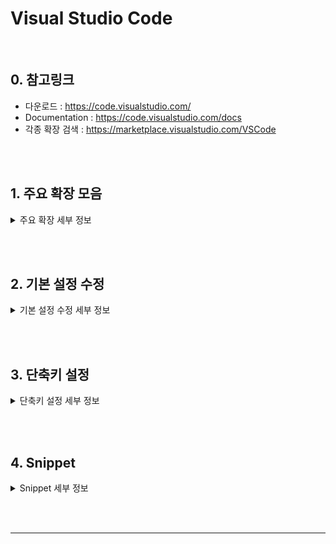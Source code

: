 # Visual Studio Code

<br>

## 0. 참고링크
* 다운로드 : https://code.visualstudio.com/
* Documentation : https://code.visualstudio.com/docs
* 각종 확장 검색 : https://marketplace.visualstudio.com/VSCode




<br><br>



## 1. 주요 확장 모음



<details>

<summary>주요 확장 세부 정보</summary>



### 1-1. View In Browser
* 브라우저 보기 : `Ctrl` + `F1`
* 브라우저 셋팅 : 파일 > 기본 설정 > 설정
  ```json
  {
    "view-in-browser.customBrowser": "firefox"
  }

  // 브라우저 : firefox, chrome, iexplore, Safari
  // mozilla 인식되지 않고 firefox 로 인식됨
  ```
  cf) Firefox 로 파일을 열 때는 `mozilla` 또는 `firefox`로 값을 넣어줄 것


<br>



### 1-2. ESLint

* 문법 오류 감지

<br>




### 1-3. Guides
* Tab 세로 가이드 라인

<br>




### 1-4. Sass
* Sass 구문강조, 자동완성 및 기본 스니펫 제공


* Snippets
  * `var` : declare a new variable
  * `mixin` : declare a new mixin
  * `if` : base for an @if statement
  * `for` : base for a @for loop
  * `each` : base for a @each loop
  * `while` : base for a @while loop




<br>

### 1-5. vetur

* Vue.js  구문 강조
* `.vue` 파일이 아닐 경우, 기본적으로 구문 강조 적용 안됨




#### ◎ 구문 강조 설정 방법

1. 우측 하단의 `언어모드 선택` 클릭 
2. 명령창에 `vue` 입력
3. `HTML` 파일일 경우 `Vue-html` 선택
   * 언어모드가 `HTML` 에서 `Vue-html` 로 변경된다.
4. 그 외의 파일에서 구문 강조를 확인 하려면 언어 모드를  `Vue` 를 선택한다.



<br>

### 1-6. Path Intellisense

- 파일 경로 및 파일명 자동완성 기능



<br>

### 1-7. Align

- 텍스트 정렬 및 다중 커서 정렬


- `ctrl` + `alt` + `a`



<br>



### 1-8. Document This

* JSDoc 을 위한 주석문 생성
* _"Document This"_ is a Visual Studio Code extension that automatically generates detailed _**JSDoc comments**_ for both TypeScript and JavaScript files.
* 설명 : https://marketplace.visualstudio.com/items?itemName=joelday.docthis




#### 1-8-1. Tags

Supports JSDoc and Closure Compiler tags :

> @class, @description, @enum, @export, @function, @implements, @interface, @param, @private, @returns, @static, @template, @type and @memberOf.



#### 1-8-2. Document This

`Ctrl` + `Alt` + `D` + `D`

> Generates documentation for whatever the caret is on or inside of.




#### 1-8-3. Document Everything
`Ctrl` + `Alt` + `D` + `E`
> Generates documentation for all symbols that are supported by the extension.



#### <s>1-8-4. Document Everything Visible</s>

`Ctrl` + `Alt` + `D` + `V`

> Generates documentation for exported, public and protected symbols in the document.



<br>



### 1-9. Color Picker

- [3. 단축키 설정](#3-단축키-설정) 에서 단축키 변경
  - 변경 전 : Alt + C  P
  - 변경 후 :  `Alt` + `C` + `P`

<br>





### 1-10. TabSpacer

| 단축키                    | 기능 설명             |
| ---------------------- | ----------------- |
| `Ctrl` + `Shift` + `S` | 공백을 탭으로 변경        |
| `Ctrl` + `Shift` + `T` | 탭을 공백으로 변경        |
| `Ctrl` + `Shift` + `Z` | 탭모양 - 탭/공백 토글로 지정 |



<br>

### 1-11. Insert Date String

* 현재 날짜(및 시간)를 자동으로 표시
* 기본 단축키 : `ctrl` + `shift` + `i` 


* [2. 기본 설정 수정](#2-기본-설정-수정) 에서 기본 날짜형식 변경
  * 변경 전 : `YYYY-MM-DD hh:mm:ss`
  * 변경 후 : `YYYY-MM-DD` 
* 날짜 형식변경 및 날짜입력 : `ctrl` + `shift` + `alt` + `i`  입력 후, 명령창에서 형식 변경




<br>



### 1-12. vscode-icons

* VS Code Icons theme
* 탐색기 및 탭의 아이콘 변경



<br>

### 1-13. Autoprefixer 

* CSS 벤더 프리픽스를 자동으로 붙여주는 플러그인
* 참고 URL
  * https://github.com/postcss/autoprefixer 
  * https://twitter.com/autoprefixer



</details>

<br><br>



## 2. 기본 설정 수정

<details>

<summary>기본 설정 수정 세부 정보</summary>



### 2-1. 기본 설정 확인 

1. 파일 > 기본 설정 > 설정
2. `setting.json` 
   * 좌측 : 기본 설정 (변경 안됨)
   * 우측
     *  `사용자 설정` : 언어 식별자 집합에 대해 재정의할 설정을 구성합니다.
     *  `작업 영역 설정` : 설정을 이 파일에 넣어서 기본 설정과 사용자 설정을 덮어씁니다.
3. 각자 스타일로 셋팅
   * `기본 설정`에서 설정값 가져오기
     * ​원하는 설정에 마우스 오버시 보이는 `연필 아이콘` :pencil2:  클릭
     * 변경하고 싶은 설정값 클릭
     * 우측의 사용자 설정에 자동으로 수정된 설정값이 추가된다.
   * `사용자 설정` 에 직접 입력

<br>



### 2-2. 사용자 설정에 추가한 코드

```json
{
  "[]": {},

  "editor.tabSize": 2,
  "editor.lineHeight": 20,
  "window.zoomLevel": 1,
  "files.trimTrailingWhitespace": true,
  "editor.wordWrap": "on",
  "editor.renderWhitespace": "all",
  "editor.renderControlCharacters": true,
  "editor.insertSpaces": false,
  "editor.renderIndentGuides": false,
  "view-in-browser.customBrowser": "chrome",
  "emmet.triggerExpansionOnTab": false,
  "emmet.syntaxProfiles": {},
  "insertdatestring.format": "YYYY-MM-DD",
  "workbench.activityBar.visible": true,
  "editor.minimap.enabled": true,
  "editor.minimap.renderCharacters": true,
  "editor.minimap.maxColumn": 40,
  "workbench.iconTheme": "vscode-icons",
  "editor.fontFamily": "Consolas, 'Courier New', monospace",
  "vsicons.projectDetection.autoReload": true
}
```



<br>

### 2-3. Programming Language 별 셋팅 방법

**◎ 참고자료** : [Language specific editor settings](https://code.visualstudio.com/docs/customization/userandworkspace#_language-specific-editor-settings)

ex) `tabSize`를 **기본** 2로 하고 **JavaScript** 에서는 4로 하고 싶을 때

```json
{
  "editor.tabSize": 2,
  
  "[javascript]": {
    "editor.tabSize": 4
  }
}
```



</details>

<br><br>



## 3. 단축키 설정

<details>

<summary>단축키 설정 세부 정보</summary>



### 3-1. 단축키 설정 확인

1. 파일 > 기본 설정 > 바로 가기 키
2. `keybindings.json` 
   - 좌측 : `기본 키 바인딩` (변경 안됨)
   - 우측 : `keybindings.json`
3. 각자 스타일로 셋팅



#### ◎ 참고자료 :  [VS Code 기본 단축키 일람 PDF 문서](https://code.visualstudio.com/shortcuts/keyboard-shortcuts-windows.pdf)



### 3-2. keybindings.json 에 추가한 코드 


```
// 키 바인딩을 이 파일에 넣어서 기본값을 덮어씁니다.
[
  // emmet 실행
  { "key": "ctrl+e",
    "command": "editor.emmet.action.expandAbbreviation",
	"when": "editorTextFocus && !editorHasMultipleSelections && !editorHasSelection && !editorReadonly && !editorTabMovesFocus" },
  // 계산
  { "key": "ctrl+shift+y",
	"command": "editor.emmet.action.evaluateMath",
	"when": "editorHasCompletionItemProvider && editorTextFocus && !editorReadonly" },
  // 요소 감싸기
  { "key": "ctrl+w",
	"command": "editor.emmet.action.wrapWithAbbreviation",
	"when": "editorHasCompletionItemProvider && editorTextFocus && !editorReadonly" },

  // 블럭지정 또는 포커스된 문자 - 소문자로
  { "key": "ctrl+l ctrl+l",
	"command": "editor.action.transformToLowercase",
	"when": "editorTextFocus" },
  // 블럭지정 또는 포커스된 문자 - 대문자로
  { "key": "ctrl+l ctrl+k",
	"command": "editor.action.transformToUppercase",
	"when": "editorTextFocus" },

  // 컬러 피커 사용
  { "key": "alt+c alt+p",
	"command": "extension.colorHelper.pick",
	"when": "editorTextFocus" }

]
```



</details>

<br><br>



## 4. Snippet



<details>

<summary>Snippet 세부 정보</summary>

### 4-1. Snippet 설정




1.  명령어 창 열기
    * 파일 > 기본 설정 > 사용자 코드 조각 
    * `ctrl` + `shift` + `p` 
2.  `snippet` 검색 → `Preferences Snippets` 선택
3.  코드 조각의 언어 선택 : `html` ,  `javascript` 등 입력할 언어 선택
4.  해당 json 파일이 열리면 아래와 같은 형식으로 내용 수정



```
{
  // Place your snippets for HTML here. Each snippet is defined under a snippet name and has a prefix, body and
  // description. The prefix is what is used to trigger the snippet and the body will be expanded and inserted. Possible variables are:
  // $1, $2 for tab stops, $0 for the final cursor position, and ${1:label}, ${2:another} for placeholders. Placeholders with the
  // same ids are connected.
  // Example:
  "Print to console": {
  "prefix": "log",
  "body": [
  "console.log('$1');",
  "$2"
  ],
  "description": "Log output to console"
}
```



<br>

### 4-2. HTML Snippet



#### ◎ HTML5 기본 템플릿 : `html!`

```json
{
  "html5 doctype": {
    "prefix": "html!",
    "body": [
      "<!DOCTYPE html>",
      "<html lang=\"ko\">",
      "<head>",
      "<meta charset=\"UTF-8\">",
      "<meta name=\"viewport\" content=\"width=device-width, initial-scale=1.0\">",
      "<meta http-equiv=\"X-UA-Compatible\" content=\"ie=edge\">",
      "<title>$1</title>",
      "</head>",
      "<body>",
      "$2",
      "</body>",
      "</html>"
    ],
    "description": "html5 doctype"
  }
}
```



<br>

#### ◎ Vue 기본 템플릿 :  `vue!`

```json
{
  "html5 vue template": {
    "prefix": "vue!",
    "body": [
      "<!DOCTYPE html>",
      "<html lang=\"ko\">",
      "<head>",
      "<meta charset=\"UTF-8\">",
      "<meta name=\"viewport\" content=\"width=device-width, initial-scale=1.0\">",
      "<meta http-equiv=\"X-UA-Compatible\" content=\"ie=edge\">",
      "<title>$1</title>",
      "<style>",
      "	[v-cloak] {display:none;}",
      "</style>",
      "<!-- Vue JS 로드 -->",
      "<script src=\"https://unpkg.com/vue\"></script>",
      "</head>",
      "<body>",
      "",
      "<!-- root vue instance → mounted elementNode -->",
      "<div id=\"app\">",
      "	",
      "</div>",
      "",
      "",
      "<script>",
      "var vm = new Vue({",
      "	el: '#app',",
      "	data: {",
      "		",
      "	}",
      "});",
      "</script>",
      "</body>",
      "</html>"
    ],
    "description": "html5 Vue template"
  }
}
```



<br>



### 4-3. JavaScript Snippet



#### ◎ console.log 기본 템플릿 : `log!`

```json
{
  "Print to console": {
    "prefix": "log!",
    "body": [
      "console.log('$1');",
      "$2"
    ],
    "description": "Log output to console"
  }
}
```



<br>

#### ◎ function 기본 템플릿 : `fun!` / `func!`

```json
{
  "Print to basic function": {
    "prefix": "fun!",
    "body": [
      "function() {",
      "	$1",
      "}"
    ],
    "description": "Make Basic function"
  },

  "Print to common function ": {
    "prefix": "func!",
    "body": [
      "function $1 ($2) {",
      "	",
      "}"
    ],
    "description": "Make common function"
  }
}
```



<br>

#### ◎ IIFE Pattern 기본 템플릿 : `iife!`

```json
{
  "Print to IIFE": {
    "prefix": "iife!",
    "body": [
      "(function(global){",
      "	'use strict';",
      "		$1",
      "	});",
      "})(window);"
    ],
    "description": "Make Basic IIFE"
  }
}
```



</details>



<br><br>









---

